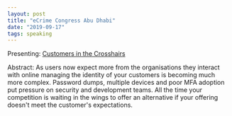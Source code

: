 ```yaml
---
layout: post
title: "eCrime Congress Abu Dhabi"
date: "2019-09-17"
tags: speaking
---
```


Presenting: [Customers in the Crosshairs](https://andymarch.co.uk/customersinthcrosshairs)

Abstract: As users now expect more from the organisations they interact with online managing the identity of your customers is becoming much more complex. Password dumps, multiple devices and poor MFA adoption put pressure on security and development teams. All the time your competition is waiting in the wings to offer an alternative if your offering doesn't meet the customer's expectations.
